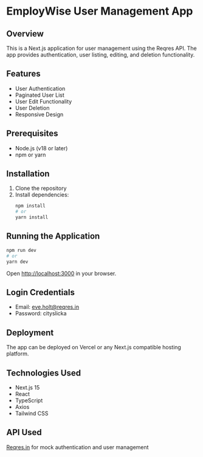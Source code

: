 # EmployWise User Management App

## Overview

This is a Next.js application for user management using the Reqres API. The app provides authentication, user listing, editing, and deletion functionality.

## Features

- User Authentication
- Paginated User List
- User Edit Functionality
- User Deletion
- Responsive Design

## Prerequisites

- Node.js (v18 or later)
- npm or yarn

## Installation

1. Clone the repository
2. Install dependencies:
   ```bash
   npm install
   # or
   yarn install
   ```

## Running the Application

```bash
npm run dev
# or
yarn dev
```

Open [http://localhost:3000](http://localhost:3000) in your browser.

## Login Credentials

- Email: eve.holt@reqres.in
- Password: cityslicka

## Deployment

The app can be deployed on Vercel or any Next.js compatible hosting platform.

## Technologies Used

- Next.js 15
- React
- TypeScript
- Axios
- Tailwind CSS

## API Used

[Reqres.in](https://reqres.in/) for mock authentication and user management
